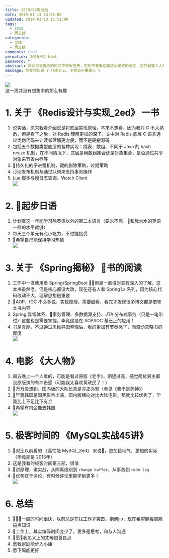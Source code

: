 ```yaml
---
title: 2019/02周总结
date: 2019-01-13 13:51:00
updated: 2019-01-13 13:51:00
tags:
  - 2019
  - 周总结
categories: 
  - 实践
  - 周总结
comments: true
permalink: 2019/02.html  
password: Y
abstract: 除非你觉得你的时间不是很宝贵，否则不要看这篇流水账式的博文，这只是篇个人的工作的学习一个总计而已，没有包含任何的技术细节
message: 除非你知道 Y 代表什么，不然请不要输入 Y
---
```


![][0]  
这一周并没有想象中的那么有趣

<!--more-->

# 1. 关于 《Redis设计与实现_2ed》 一书

1. 说实话，原来我看介绍说是将底层实现原理，本来不想看，因为我对 C 不大熟悉，但是看了之后，对 Redis 理解更加的深了，文中对 Redis 底层 C 语言通过类伪代码来让读者理解更方便，而不是硬搬源码  
2. 包括五个数据类型底层的各种实现：跳表、数组、不同于 Java 的 hash resize 机制，在不同情况下，底层是用数组集合还是对象集合，是否通过共享对象来节省内存等  
3. 持久化的子进程机制，键的删除策略，过期策略  
4. 订阅发布机制与通过队列来支持事务操作  
5. Lua 脚本与慢日志查询、Watch Client  
![][1]

# 2. 起步日语  

1. 计划着这一年能学习除英语以外的第二本语言（要求不高，和我水水的英语一样的水平就够）
2. 每天三个单元有点小吃力，不过能接受  
3. 希望自己能保持学习热情  
![][2]

# 3. 关于 《Spring揭秘》 书的阅读

1. 工作中一直使用着 Spring/SpringBoot ，但是一直没对其有深入的了解，这本书虽然老，但是核心都没大改，现在还有人看 Spring1.x 系列，因为核心代码改动不大，理解思想很重要
2. AOP、IOC 不必多说，实现原理，需要细看，看完才发现很多博文都是借鉴本书内容  
3. Spring 异常体系、事务管理、多数据源支持、JTA 分布式事务（只是一笔带过）这些也是需要掌握，毕竟这是在 AOP/IOC 基石上的应用！  
4. 书是真厚，不过通过思维导图整理后，看的更加有节奏感了，而自动忽略书的厚度  
![][3]

# 4. 电影 《大人物》

1. 周五晚上一个人看的，可能是看过原版《老手》，期望过高，感觉两位男主都没原版演的有冲击感（可能我太喜欢黄政民了！）  
2. 万万没想到，国内版的大队长真是亦正亦邪（参见《我不是药神》）  
3. 毕竟韩国是国民影帝出演，国内版横向对比大陆电影，那就比较优秀了，毕竟比上不足比下有余  
4. 希望有机会能去韩国  
![][4]

# 5. 极客时间的 《MySQL实战45讲》

1. 对比以前看的 《高性能 MySQL_3ed》 来说，更加接地气，更加的实际（毕竟那是 2013年）
2. 这是我看的极客时间第三部，很值
3. 讲原理，讲实战，从隔离级别到 `change buffer`，从事务到 `redo log`  
4. 优势在于评论，有时候评论里能学到更多！  
![][5]

# 6. 总结

1. 一周的时间很快，以前总是在找工作才突击，抱佛jio，现在希望能每周能搞点知识
2. 工作上，其实编码时间变少了，更多是思考，和与人沟通  
3. 愿我名义上的丈母娘善良点  
4. 愿我家庭能步入小康
5. 愿下周能更好

[0]: https://leran2deeplearnjavawebtech.oss-cn-beijing.aliyuncs.com/background/2019-01-08%E6%94%AF%E4%BB%98%E5%AE%9D%E5%B9%B4%E5%BA%A6.jpg
[1]: https://leran2deeplearnjavawebtech.oss-cn-beijing.aliyuncs.com/learn/Redis%E8%AE%BE%E8%AE%A1%E4%B8%8E%E5%AE%9E%E7%8E%B0_2ed/Redis%E8%AE%BE%E8%AE%A1%E4%B8%8E%E5%AE%9E%E7%8E%B0_%E7%AC%AC2%E7%89%88_1.png
[2]: https://leran2deeplearnjavawebtech.oss-cn-beijing.aliyuncs.com/somephoto/2019-02-jp.png
[3]: https://leran2deeplearnjavawebtech.oss-cn-beijing.aliyuncs.com/learn/Spring%E6%8F%AD%E7%A7%98/Spring%20%E6%8F%AD%E7%A7%98_2.png
[4]: https://leran2deeplearnjavawebtech.oss-cn-beijing.aliyuncs.com/somephoto/2019-01-11%E5%A4%A7%E4%BA%BA%E7%89%A9.jpg
[5]: https://leran2deeplearnjavawebtech.oss-cn-beijing.aliyuncs.com/learn/MySQL45%E8%AE%B2/MySQL%E5%AE%9E%E6%88%9845%E8%AE%B2_1.png